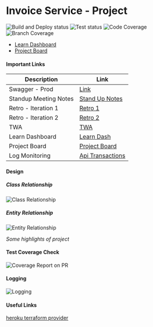 # Invoice Service - Project

![Build and Deploy status](https://github.com/vyomrastogi/invoice-service/actions/workflows/heroku.yml/badge.svg)
![Test status](https://github.com/vyomrastogi/invoice-service/actions/workflows/gradle.yml/badge.svg)
![Code Coverage](https://github.com/vyomrastogi/invoice-service/blob/main/.github/badges/jacoco.svg)
![Branch Coverage](https://github.com/vyomrastogi/invoice-service/blob/main/.github/badges/branches.svg)


* [Learn Dashboard](https://learn-2.galvanize.com/cohorts/2328)
* [Project Board](https://github.com/orgs/Tech-Student-Labs/projects/7)

#### Important Links

| Description           | Link                                                                                     |
|-----------------------|------------------------------------------------------------------------------------------|
| Swagger - Prod        | [Link](https://invoicify-invoice-svc-4.herokuapp.com/swagger-ui.html)                    |
| Standup Meeting Notes | [Stand Up Notes](https://github.com/Tech-Student-Labs/invoicify_app4/blob/master/MOM.md) |
| Retro - Iteration 1   | [Retro 1](https://retrotool.io/eM3B6byBG20wiZzGRFgmQ)                                    |
| Retro - Iteration 2   | [Retro 2](https://retrotool.io/iBJiHBO8aWX6q5r272mJ3)                                    |
| TWA                   | [TWA](https://github.com/Tech-Student-Labs/invoicify_app4/blob/master/TWA.md)            |
| Learn Dashboard       | [Learn Dash](https://learn-2.galvanize.com/cohorts/2328)                                 |
| Project Board         | [Project Board](https://github.com/orgs/Tech-Student-Labs/projects/7)                    |
| Log Monitoring        | [Api Transactions](https://invoicify-invoice-svc-4-14700.coralogix.com/#/query/logs?id=2JhG3FtlTR2)|



#### Design 

##### Class Relationship

![Class Relationship](https://github.com/vyomrastogi/invoice-service/blob/main/static/uml-diagram.png)

##### Entity Relationship

![Entity Relationship](https://github.com/vyomrastogi/invoice-service/blob/main/static/er-diagram.png)


_Some highlights of project_

#### Test Coverage Check

![Coverage Report on PR](https://github.com/Tech-Student-Labs/invoicify_invoice_svc4/blob/master/static/github-testrun-summary.PNG)


#### Logging 

![Logging](https://github.com/Tech-Student-Labs/invoicify_invoice_svc4/blob/master/static/logging-dashboard.PNG)



#### Useful Links 
[heroku terraform provider](https://registry.terraform.io/providers/heroku/heroku/latest/docs)
